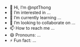 - 👋 Hi, I’m @nptThong
- 👀 I’m interested in ...
- 🌱 I’m currently learning ...
- 💞️ I’m looking to collaborate on ...
- 📫 How to reach me ...
- 😄 Pronouns: ...
- ⚡ Fun fact: ...

<!---
nptThong/nptThong is a ✨ special ✨ repository because its `README.md` (this file) appears on your GitHub profile.
You can click the Preview link to take a look at your changes.
--->
